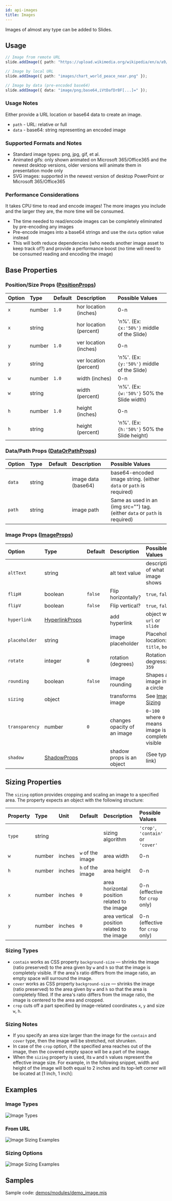 ```yaml
---
id: api-images
title: Images
---
```


Images of almost any type can be added to Slides.

## Usage

```typescript
// Image from remote URL
slide.addImage({ path: "https://upload.wikimedia.org/wikipedia/en/a/a9/Example.jpg" });

// Image by local URL
slide.addImage({ path: "images/chart_world_peace_near.png" });

// Image by data (pre-encoded base64)
slide.addImage({ data: "image/png;base64,iVtDafDrBF[...]=" });
```

### Usage Notes

Either provide a URL location or base64 data to create an image.

- `path` - URL: relative or full
- `data` - base64: string representing an encoded image

### Supported Formats and Notes

- Standard image types: png, jpg, gif, et al.
- Animated gifs: only shown animated on Microsoft 365/Office365 and the newest desktop versions, older versions will animate them in presentation mode only
- SVG images: supported in the newest version of desktop PowerPoint or Microsoft 365/Office365

### Performance Considerations

It takes CPU time to read and encode images! The more images you include and the larger they are, the more time will be consumed.

- The time needed to read/encode images can be completely eliminated by pre-encoding any images
- Pre-encode images into a base64 strings and use the `data` option value instead
- This will both reduce dependencies (who needs another image asset to keep track of?) and provide a performance
    boost (no time will need to be consumed reading and encoding the image)

## Base Properties

### Position/Size Props ([PositionProps](/PptxGenJS/docs/types#position-props))

| Option | Type   | Default | Description            | Possible Values                              |
| :----- | :----- | :------ | :--------------------- | :------------------------------------------- |
| `x`    | number | `1.0`   | hor location (inches)  | 0-n                                          |
| `x`    | string |         | hor location (percent) | 'n%'. (Ex: `{x:'50%'}` middle of the Slide)  |
| `y`    | number | `1.0`   | ver location (inches)  | 0-n                                          |
| `y`    | string |         | ver location (percent) | 'n%'. (Ex: `{y:'50%'}` middle of the Slide)  |
| `w`    | number | `1.0`   | width (inches)         | 0-n                                          |
| `w`    | string |         | width (percent)        | 'n%'. (Ex: `{w:'50%'}` 50% the Slide width)  |
| `h`    | number | `1.0`   | height (inches)        | 0-n                                          |
| `h`    | string |         | height (percent)       | 'n%'. (Ex: `{h:'50%'}` 50% the Slide height) |

### Data/Path Props ([DataOrPathProps](/PptxGenJS/docs/types#datapath-props-dataorpathprops))

| Option | Type   | Default | Description         | Possible Values                                                            |
| :----- | :----- | :------ | :------------------ | :------------------------------------------------------------------------- |
| `data` | string |         | image data (base64) | base64-encoded image string. (either `data` or `path` is required)         |
| `path` | string |         | image path          | Same as used in an (img src="") tag. (either `data` or `path` is required) |

### Image Props ([ImageProps](/PptxGenJS/docs/types#image-props-imageprops))

| Option        | Type                                                                   | Default | Description        | Possible Values                        |
| :------------ | :--------------------------------------------------------------------- | :------ | :----------------- | :------------------------------------- |
| `altText`     | string                                                                 |         | alt text value     | description of what image shows        |
| `flipH`       | boolean                                                                | `false` | Flip horizontally? | `true`, `false`                        |
| `flipV`       | boolean                                                                | `false` | Flip vertical?     | `true`, `false`                        |
| `hyperlink`   | [HyperlinkProps](/PptxGenJS/docs/types#hyperlink-props-hyperlinkprops) |         | add hyperlink      | object with `url` or `slide`           |
| `placeholder` | string                                                                 |         | image placeholder  | Placeholder location: `title`, `body`  |
| `rotate`      | integer                                                                | `0`     | rotation (degrees) | Rotation degress: `0`-`359`            |
| `rounding`    | boolean                                                                | `false` | image rounding     | Shapes an image into a circle          |
| `sizing`      | object                                                                 |         | transforms image   | See [Image Sizing](#sizing-properties) |
| `transparency` | number | `0` | changes opacity of an image | `0`-`100` where `0` means image is completely visible |
| `shadow`     | [ShadowProps](/PptxGenJS/docs/types#shadow-props-shadowprops) | | shadow props is an object       | (See type link) |

## Sizing Properties

The `sizing` option provides cropping and scaling an image to a specified area. The property expects an object with the following structure:

| Property | Type   | Unit   | Default          | Description                                   | Possible Values                    |
| :------- | :----- | :----- | :--------------- | :-------------------------------------------- | :--------------------------------- |
| `type`   | string |        |                  | sizing algorithm                              | `'crop'`, `'contain'` or `'cover'` |
| `w`      | number | inches | `w` of the image | area width                                    | 0-n                                |
| `h`      | number | inches | `h` of the image | area height                                   | 0-n                                |
| `x`      | number | inches | `0`              | area horizontal position related to the image | 0-n (effective for `crop` only)    |
| `y`      | number | inches | `0`              | area vertical position related to the image   | 0-n (effective for `crop` only)    |

### Sizing Types

- `contain` works as CSS property `background-size` — shrinks the image (ratio preserved) to the area given by `w` and `h` so that the image is completely visible. If the area's ratio differs from the image ratio, an empty space will surround the image.
- `cover` works as CSS property `background-size` — shrinks the image (ratio preserved) to the area given by `w` and `h` so that the area is completely filled. If the area's ratio differs from the image ratio, the image is centered to the area and cropped.
- `crop` cuts off a part specified by image-related coordinates `x`, `y` and size `w`, `h`.

### Sizing Notes

- If you specify an area size larger than the image for the `contain` and `cover` type, then the image will be stretched, not shrunken.
- In case of the `crop` option, if the specified area reaches out of the image, then the covered empty space will be a part of the image.
- When the `sizing` property is used, its `w` and `h` values represent the effective image size. For example, in the following snippet, width and height of the image will both equal to 2 inches and its top-left corner will be located at [1 inch, 1 inch]:

## Examples

### Image Types

![Image Types](./assets/ex-image-types.gif)

### From URL

![Image Sizing Examples](./assets/ex-image-paths.png)

### Sizing Options

![Image Sizing Examples](./assets/ex-image-sizing.png)

## Samples

Sample code: [demos/modules/demo_image.mjs](https://github.com/gitbrent/PptxGenJS/blob/master/demos/modules/demo_image.mjs)

